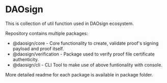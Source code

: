 # DAOsign
This is collection of util function used in DAOsign ecosystem.

Repository contains multiple packages:
* @daosign/core - Core functionality to create, validate proof's signing payload and proof itself.
* @daosign/verification - Package used to verify proof file certificate authenticity.
* @daosign/cli - CLI Tool to make use of above funtionality with console.

More detailed readme for each package is available in package folder.
